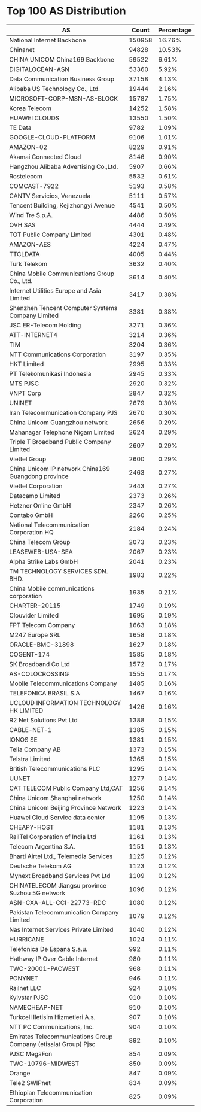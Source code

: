 # Top 100 AS Distribution
| AS | Count | Percentage |
|----|----|----|
| National Internet Backbone | 150958 | 16.76% |
| Chinanet | 94828 | 10.53% |
| CHINA UNICOM China169 Backbone | 59522 | 6.61% |
| DIGITALOCEAN-ASN | 53360 | 5.92% |
| Data Communication Business Group | 37158 | 4.13% |
| Alibaba US Technology Co., Ltd. | 19444 | 2.16% |
| MICROSOFT-CORP-MSN-AS-BLOCK | 15787 | 1.75% |
| Korea Telecom | 14252 | 1.58% |
| HUAWEI CLOUDS | 13550 | 1.50% |
| TE Data | 9782 | 1.09% |
| GOOGLE-CLOUD-PLATFORM | 9106 | 1.01% |
| AMAZON-02 | 8229 | 0.91% |
| Akamai Connected Cloud | 8146 | 0.90% |
| Hangzhou Alibaba Advertising Co.,Ltd. | 5907 | 0.66% |
| Rostelecom | 5532 | 0.61% |
| COMCAST-7922 | 5193 | 0.58% |
| CANTV Servicios, Venezuela | 5111 | 0.57% |
| Tencent Building, Kejizhongyi Avenue | 4541 | 0.50% |
| Wind Tre S.p.A. | 4486 | 0.50% |
| OVH SAS | 4444 | 0.49% |
| TOT Public Company Limited | 4301 | 0.48% |
| AMAZON-AES | 4224 | 0.47% |
| TTCLDATA | 4005 | 0.44% |
| Turk Telekom | 3632 | 0.40% |
| China Mobile Communications Group Co., Ltd. | 3614 | 0.40% |
| Internet Utilities Europe and Asia Limited | 3417 | 0.38% |
| Shenzhen Tencent Computer Systems Company Limited | 3381 | 0.38% |
| JSC ER-Telecom Holding | 3271 | 0.36% |
| ATT-INTERNET4 | 3214 | 0.36% |
| TIM | 3204 | 0.36% |
| NTT Communications Corporation | 3197 | 0.35% |
| HKT Limited | 2995 | 0.33% |
| PT Telekomunikasi Indonesia | 2945 | 0.33% |
| MTS PJSC | 2920 | 0.32% |
| VNPT Corp | 2847 | 0.32% |
| UNINET | 2679 | 0.30% |
| Iran Telecommunication Company PJS | 2670 | 0.30% |
| China Unicom Guangzhou network | 2656 | 0.29% |
| Mahanagar Telephone Nigam Limited | 2624 | 0.29% |
| Triple T Broadband Public Company Limited | 2607 | 0.29% |
| Viettel Group | 2600 | 0.29% |
| China Unicom IP network China169 Guangdong province | 2463 | 0.27% |
| Viettel Corporation | 2443 | 0.27% |
| Datacamp Limited | 2373 | 0.26% |
| Hetzner Online GmbH | 2347 | 0.26% |
| Contabo GmbH | 2260 | 0.25% |
| National Telecommunication Corporation HQ | 2184 | 0.24% |
| China Telecom Group | 2073 | 0.23% |
| LEASEWEB-USA-SEA | 2067 | 0.23% |
| Alpha Strike Labs GmbH | 2041 | 0.23% |
| TM TECHNOLOGY SERVICES SDN. BHD. | 1983 | 0.22% |
| China Mobile communications corporation | 1935 | 0.21% |
| CHARTER-20115 | 1749 | 0.19% |
| Clouvider Limited | 1695 | 0.19% |
| FPT Telecom Company | 1663 | 0.18% |
| M247 Europe SRL | 1658 | 0.18% |
| ORACLE-BMC-31898 | 1627 | 0.18% |
| COGENT-174 | 1585 | 0.18% |
| SK Broadband Co Ltd | 1572 | 0.17% |
| AS-COLOCROSSING | 1555 | 0.17% |
| Mobile Telecommunications Company | 1485 | 0.16% |
| TELEFONICA BRASIL S.A | 1467 | 0.16% |
| UCLOUD INFORMATION TECHNOLOGY HK LIMITED | 1426 | 0.16% |
| R2 Net Solutions Pvt Ltd | 1388 | 0.15% |
| CABLE-NET-1 | 1385 | 0.15% |
| IONOS SE | 1381 | 0.15% |
| Telia Company AB | 1373 | 0.15% |
| Telstra Limited | 1365 | 0.15% |
| British Telecommunications PLC | 1295 | 0.14% |
| UUNET | 1277 | 0.14% |
| CAT TELECOM Public Company Ltd,CAT | 1256 | 0.14% |
| China Unicom Shanghai network | 1250 | 0.14% |
| China Unicom Beijing Province Network | 1223 | 0.14% |
| Huawei Cloud Service data center | 1195 | 0.13% |
| CHEAPY-HOST | 1181 | 0.13% |
| RailTel Corporation of India Ltd | 1161 | 0.13% |
| Telecom Argentina S.A. | 1151 | 0.13% |
| Bharti Airtel Ltd., Telemedia Services | 1125 | 0.12% |
| Deutsche Telekom AG | 1123 | 0.12% |
| Mynext Broadband Services Pvt Ltd | 1109 | 0.12% |
| CHINATELECOM Jiangsu province Suzhou 5G network | 1096 | 0.12% |
| ASN-CXA-ALL-CCI-22773-RDC | 1080 | 0.12% |
| Pakistan Telecommunication Company Limited | 1079 | 0.12% |
| Nas Internet Services Private Limited | 1040 | 0.12% |
| HURRICANE | 1024 | 0.11% |
| Telefonica De Espana S.a.u. | 992 | 0.11% |
| Hathway IP Over Cable Internet | 980 | 0.11% |
| TWC-20001-PACWEST | 968 | 0.11% |
| PONYNET | 946 | 0.11% |
| Railnet LLC | 924 | 0.10% |
| Kyivstar PJSC | 910 | 0.10% |
| NAMECHEAP-NET | 910 | 0.10% |
| Turkcell Iletisim Hizmetleri A.s. | 907 | 0.10% |
| NTT PC Communications, Inc. | 904 | 0.10% |
| Emirates Telecommunications Group Company (etisalat Group) Pjsc | 892 | 0.10% |
| PJSC MegaFon | 854 | 0.09% |
| TWC-10796-MIDWEST | 850 | 0.09% |
| Orange | 847 | 0.09% |
| Tele2 SWIPnet | 834 | 0.09% |
| Ethiopian Telecommunication Corporation | 825 | 0.09% |
